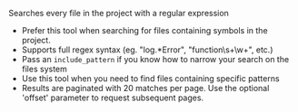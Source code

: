 Searches every file in the project with a regular expression

- Prefer this tool when searching for files containing symbols in the project.
- Supports full regex syntax (eg. "log.*Error", "function\\s+\\w+", etc.)
- Pass an `include_pattern` if you know how to narrow your search on the files system
- Use this tool when you need to find files containing specific patterns
- Results are paginated with 20 matches per page. Use the optional 'offset' parameter to request subsequent pages.
